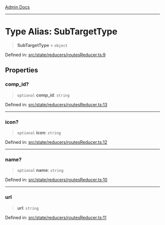 [Admin Docs](/)

---

# Type Alias: SubTargetType

> **SubTargetType** = `object`

Defined in: [src/state/reducers/routesReducer.ts:9](https://github.com/PalisadoesFoundation/talawa-admin/blob/main/src/state/reducers/routesReducer.ts#L9)

## Properties

### comp_id?

> `optional` **comp_id**: `string`

Defined in: [src/state/reducers/routesReducer.ts:13](https://github.com/PalisadoesFoundation/talawa-admin/blob/main/src/state/reducers/routesReducer.ts#L13)

---

### icon?

> `optional` **icon**: `string`

Defined in: [src/state/reducers/routesReducer.ts:12](https://github.com/PalisadoesFoundation/talawa-admin/blob/main/src/state/reducers/routesReducer.ts#L12)

---

### name?

> `optional` **name**: `string`

Defined in: [src/state/reducers/routesReducer.ts:10](https://github.com/PalisadoesFoundation/talawa-admin/blob/main/src/state/reducers/routesReducer.ts#L10)

---

### url

> **url**: `string`

Defined in: [src/state/reducers/routesReducer.ts:11](https://github.com/PalisadoesFoundation/talawa-admin/blob/main/src/state/reducers/routesReducer.ts#L11)
